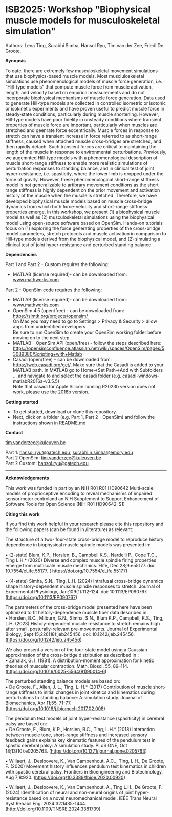 # ISB2025: Workshop "Biophysical muscle models for musculoskeletal simulation"
Authors: Lena Ting, Surabhi Simha, Hansol Ryu, Tim van der Zee, Friedl De Groote.

**Synopsis**

To date, there are extremely few musculoskeletal movement simulations that use biophysics-based muscle models. Most muscluloskeletal simulations use phenomenological models of muscle force generation, i.e. “Hill-type models” that compute muscle force from  muscle activation, length, and velocity based on empirical measurements and do not incorporate biophysical mechanisms of muscle force generation. Data used to generate Hill-type models are collected in controlled isometric or isotonic or isokinetic experiments and have proven useful to predict muscle force in steady-state conditions, particularly during muscle shortening. However, Hill-type models have poor fidelity in unsteady conditions where transient properties of muscle force are important, particularly when muscles are stretched and geenrate force eccentrically. Muscle forces in response to stretch can have a transient increase in force referred to as short-range stiffness, caused when attached muscle cross-bridges are stretched, and then rapidly detach. Such transient forces are critical to maintaining the length of the muscle in response to environmental perturbations. Previously, we augemnted Hill-type models with a phenomenological description of muscle short-range stiffness to enable more realistic simulations of perturbation responses to standing balance, and in clinical test of joint hyper-resistance, i.e. spasticity, where the lower limb is dropped under the force of gravity. However, these phenomenological short-range stiffness model is not generalizable to artibrary movement conditions as the short range stiffness is highly dependent on the prior movement and activation history of the muscle when the muscle is stretched. Therefore, we have developed biophysical muscle models based on muscle cross-bridge dynamics from which both force-velocity and short-range stiffness properties emerge. In this workshop, we present (1) a biophysical muscle model as well as (2) musculoskeletal simulations using the biophysical model using open-source software based on OpenSim. Hands-on tutorials focus on (1) exploring the force generating properties of the cross-bridge model parameters, stretch protocols and muscle activation in comparison to Hill-type models derived from the biophysical model, and (2) simulating a clinical test of joint hyper-resistance and perturbed standing balance.


**Dependencies**

Part 1 and Part 2 - Custom requires the following:
- MATLAB (license required)- can be downloaded from: www.mathworks.com

Part 2 - OpenSim code requires the following:
- MATLAB (license required)- can be downloaded from: www.mathworks.com
- OpenSim 4.5 (open/free) - can be downloaded from: https://simtk.org/projects/opensim/ </br>
  On Mac you may need to go to Settings > Privacy & Security > allow apps from unidentified developers </br>
  Be sure to run OpenSim to create your OpenSim working folder before moving on to the next step.
- MATLAB – OpenSim API (open/free) - follow the steps described here: https://opensimconfluence.atlassian.net/wiki/spaces/OpenSim/pages/53089380/Scripting+with+Matlab
- Casadi (open/free) – can be downloaded from: https://web.casadi.org/get/. Make sure that the Casadi is added to your MATLAB path. In MATLAB go to Home->Set Path->Add with Subfolders ... and navigate to and select the casadi folder (e.g. casadi-windows-matlabR2016a-v3.5.5) </br>
Note that casadi for Apple Silicon running R2023b version does not work, please use the 2018b version.

**Getting started**

- To get started, download or clone this repository.
- Next, click on a folder (e.g. Part 1, Part 2 - OpenSim) and follow the instructions shown in README.md

**Contact**

tim.vanderzee@kuleuven.be

Part 1: hansol.ryu@gatech.edu, surabhi.n.simha@emory.edu  </br>
Part 2 OpenSim: tim.vanderzee@kuleuven.be  </br>
Part 2 Custom: hansol.ryu@gatech.edu  </br>

_______________________________________
**Acknowledgements**

This work was funded in part by an NIH R01 R01 HD90642 Multi-scale models of proprioceptive encoding to reveal mechanisms of impaired sensorimotor controland an NIH Supplement to Support Enhancement of Software Tools for Open Science (NIH R01 HD90642-S1)

**Citing this work**

If you find this work helpful in your research please cite this repository and the following papers (can be found in /literature) as relevant: 

The structure of a two- four-state cross-bridge model to reproduce history dependence in biophysical muscle spindle models was presented in:

• (2-state) Blum, K.P., Horslen, B., Campbell K.S., Nardelli P., Cope T.C., Ting L.H.* (2020) Diverse and complex muscle spindle firing properties emerge from multiscale muscle mechanics.  Elife, Dec 28;9:e55177. doi: 10.7554/eLife.55177. ( https://doi.org/10.7554/eLife.55177)

• (4-state) Simha, S.N., Ting, L.H. (2024) Intrafusal cross-bridge dynamics shape history-dependent muscle spindle responses to stretch. Journal of Experimental Physiology, Jan;109(1):112-124. doi: 10.1113/EP090767. (https://doi.org/10.1113/EP090767)
 
The parameters of the cross-bridge model presented here have been optimized to fit history-dependence muscle fiber data described in: </br>
• Horslen, B.C., Milburn, G.N., Simha, S.N., Blum K.P., Campbell, K.S., Ting, L.H. (2023) History-dependent muscle resistance to stretch remains high after small, posturally-relevant pre-movements. Journal of Experimental Biology, Sept 15;226(18):jeb245456. doi: 10.1242/jeb.245456. (https://doi.org/10.1242/jeb.245456)

We also present a version of the four-state model using a Gaussian approximation of the cross-bridge distribution as described in :  </br>
• Zahalak, G. I.  (1981).   A   distribution-moment   approximation   for   kinetic   theories   of   muscular
contraction. Math. Biosci. 55, 89–114. (https://doi.org/10.1016/0025-5564(81)90014-6)

The perturbed standing balance models are based on:  </br>
• De Groote, F., Allen, J. L., Ting, L. H.* (2017) Contribution of muscle short-range stiffness to initial changes in joint kinetics and kinematics during perturbations to standing balance: A simulation study. Journal of Biomechanics, Apr 11;55, 71-77. (https://doi.org/10.1016/j.jbiomech.2017.02.008)

The pendulum test models of joint hyper-resistance (spasiticity) in cerebral palsy are based on:  </br>
• De Groote, F., Blum, K.P., Horslen, B.C., Ting, L.H.* (2018) Interaction between muscle tone, short-range stiffness and increased sensory feedback gains explains key kinematic features of the pendulum test in spastic cerebral palsy: A simulation study. PLoS ONE, Oct 18;13(10):e0205763. (https://doi.org/10.1371/journal.pone.0205763)

• Willaert, J., Desloovere, K., Van Campenhout, A.C.., Ting, L.H., De Groote, F. (2020) Movement history influences pendulum test kinematics in children with spastic cerebral palsy. Frontiers in Bioengineering and Biotechnology, Aug 7;8:920. (https://doi.org/10.3389/fbioe.2020.00920)

• Willaert, J., Desloovere, K., Van Campenhout, A., Ting L.H., De Groote, F. (2024) Identification of neural and non-neural origins of joint hyper-resistance based on a novel neuromechanical model. IEEE Trans Neural Syst Rehabil Eng. 2024:32:1435-1444. (http://doi.org/10.1109/TNSRE.2024.3381739)



